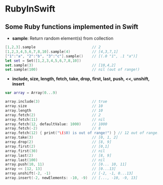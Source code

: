 # RubyInSwift
## Some Ruby functions implemented in Swift

* **sample**: Return random element(s) from collection
```swift
[1,2,3].sample                          // 2
[1,2,3,4,5,6,7,8,10].sample(4)          // [4,3,7,1]
["1":"a", "2":"b", "3":"c"].sample()    // [(.0 "1", .1 "a")]        
let set = Set([1,2,3,4,5,6,7,8,10])
set.sample(3)                           // [10,4,2]
set.sample(100)                         // nil (out of range!)
```
* **include, size, length, fetch, take, drop, first, last, push, <<, unshift, insert**
```swift
var array = Array(0...9)

array.include(3)                        // true
array.size                              // 10
array.length                            // 10
array.fetch(2)                          // 2
array.fetch(11)                         // nil
array.fetch(12, defaultValue: 1000)     // 1000
array.fetch(-2)                         // 8
array.fetch(12) { print("\($0) is out of range!") } // 12 out of range!
array.take(3)                           // [0, 1, 2]
array.drop(2)                           // [8, 9]
array.first(2)                          // [0,1]
array.first(30)                         // nil
array.last(2)                           // [8, 9]
array.last(100)                         // nil
array.push(10, 11)                      // [0... 10, 11]
array << [12, 13]                       // [0...13]
array.unshift(-2, -1)                   // [-2, -1, 0...13]
array.insert(-2, newElements: -10, -9)  // [..., -10, -9, 13]
```